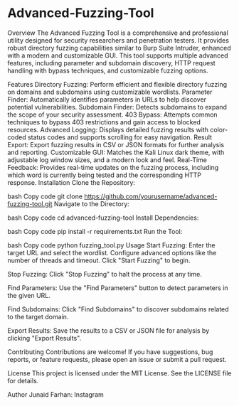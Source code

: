 # Advanced-Fuzzing-Tool

Overview
The Advanced Fuzzing Tool is a comprehensive and professional utility designed for security researchers and penetration testers. It provides robust directory fuzzing capabilities similar to Burp Suite Intruder, enhanced with a modern and customizable GUI. This tool supports multiple advanced features, including parameter and subdomain discovery, HTTP request handling with bypass techniques, and customizable fuzzing options.

Features
Directory Fuzzing: Perform efficient and flexible directory fuzzing on domains and subdomains using customizable wordlists.
Parameter Finder: Automatically identifies parameters in URLs to help discover potential vulnerabilities.
Subdomain Finder: Detects subdomains to expand the scope of your security assessment.
403 Bypass: Attempts common techniques to bypass 403 restrictions and gain access to blocked resources.
Advanced Logging: Displays detailed fuzzing results with color-coded status codes and supports scrolling for easy navigation.
Result Export: Export fuzzing results in CSV or JSON formats for further analysis and reporting.
Customizable GUI: Matches the Kali Linux dark theme, with adjustable log window sizes, and a modern look and feel.
Real-Time Feedback: Provides real-time updates on the fuzzing process, including which word is currently being tested and the corresponding HTTP response.
Installation
Clone the Repository:

bash
Copy code
git clone https://github.com/yourusername/advanced-fuzzing-tool.git
Navigate to the Directory:

bash
Copy code
cd advanced-fuzzing-tool
Install Dependencies:

bash
Copy code
pip install -r requirements.txt
Run the Tool:

bash
Copy code
python fuzzing_tool.py
Usage
Start Fuzzing: Enter the target URL and select the wordlist. Configure advanced options like the number of threads and timeout. Click "Start Fuzzing" to begin.

Stop Fuzzing: Click "Stop Fuzzing" to halt the process at any time.

Find Parameters: Use the "Find Parameters" button to detect parameters in the given URL.

Find Subdomains: Click "Find Subdomains" to discover subdomains related to the target domain.

Export Results: Save the results to a CSV or JSON file for analysis by clicking "Export Results".

Contributing
Contributions are welcome! If you have suggestions, bug reports, or feature requests, please open an issue or submit a pull request.

License
This project is licensed under the MIT License. See the LICENSE file for details.

Author
Junaid Farhan: Instagram
